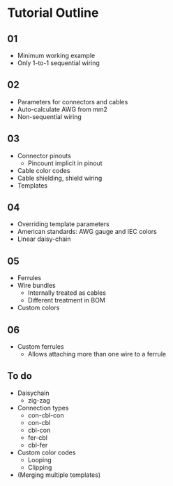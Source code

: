 # Tutorial Outline

## 01

* Minimum working example
* Only 1-to-1 sequential wiring

## 02

* Parameters for connectors and cables
* Auto-calculate AWG from mm2
* Non-sequential wiring

## 03

* Connector pinouts
  * Pincount implicit in pinout
* Cable color codes
* Cable shielding, shield wiring
* Templates

## 04

* Overriding template parameters
* American standards: AWG gauge and IEC colors
* Linear daisy-chain

## 05

* Ferrules
* Wire bundles
  * Internally treated as cables
  * Different treatment in BOM
* Custom colors

## 06

* Custom ferrules
  * Allows attaching more than one wire to a ferrule

## To do

* Daisychain
  * zig-zag
* Connection types
  * con-cbl-con
  * con-cbl
  * cbl-con
  * fer-cbl
  * cbl-fer
* Custom color codes
  * Looping
  * Clipping
* (Merging multiple templates)
